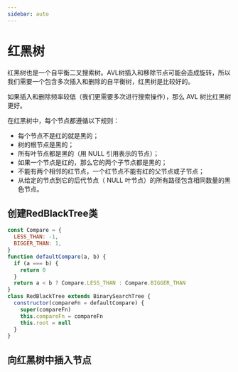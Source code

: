 ```yaml
---
sidebar: auto
---
```


# 红黑树

红黑树也是一个自平衡二叉搜索树。AVL树插入和移除节点可能会造成旋转，所以我们需要一个包含多次插入和删除的自平衡树，红黑树是比较好的。

如果插入和删除频率较低（我们更需要多次进行搜索操作），那么 AVL 树比红黑树更好。

在红黑树中，每个节点都遵循以下规则：

- 每个节点不是红的就是黑的；
- 树的根节点是黑的；
- 所有叶节点都是黑的（用 NULL 引用表示的节点）；
- 如果一个节点是红的，那么它的两个子节点都是黑的；
- 不能有两个相邻的红节点，一个红节点不能有红的父节点或子节点；
- 从给定的节点到它的后代节点（ NULL 叶节点）的所有路径包含相同数量的黑色节点。

## 创建RedBlackTree类

```js
const Compare = {
  LESS_THAN: -1,
  BIGGER_THAN: 1,
}
function defaultCompare(a, b) {
  if (a === b) {
    return 0
  }
  return a < b ? Compare.LESS_THAN : Compare.BIGGER_THAN
}
class RedBlackTree extends BinarySearchTree {
  constructor(compareFn = defaultCompare) {
    super(compareFn)
    this.compareFn = compareFn
    this.root = null
  }
}
```

## 向红黑树中插入节点


